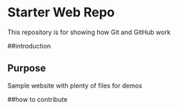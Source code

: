 # Starter Web Repo

This repository is for showing how Git and GitHub work

##introduction


## Purpose

Sample website with plenty of files for demos


##how to contribute
